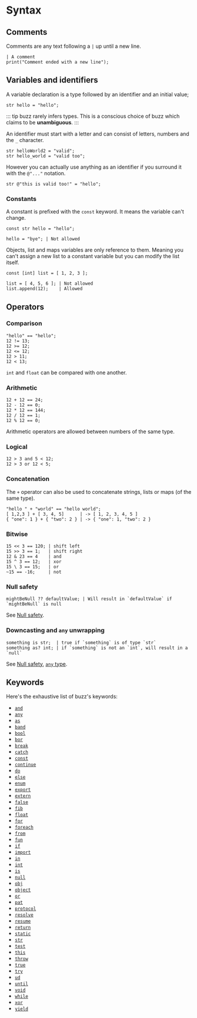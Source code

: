 # Syntax

## Comments

Comments are any text following a `|` up until a new line.
```buzz
| A comment
print("Comment ended with a new line");
```

## Variables and identifiers
A variable declaration is a type followed by an identifier and an initial value;
```buzz
str hello = "hello";
```

::: tip
buzz rarely infers types. This is a conscious choice of buzz which claims to be **unambiguous**.
:::

An identifier must start with a letter and can consist of letters, numbers and the `_` character.
```buzz
str helloWorld2 = "valid";
str hello_world = "valid too";
```

However you can actually use anything as an identifier if you surround it with the `@"..."` notation.
```buzz
str @"this is valid too!" = "hello";
```

### Constants
A constant is prefixed with the `const` keyword. It means the variable can't change.
```buzz
const str hello = "hello";

hello = "bye"; | Not allowed
```
Objects, list and maps variables are only reference to them. Meaning you can't assign a new list to a constant variable but you can modify the list itself.
```buzz
const [int] list = [ 1, 2, 3 ];

list = [ 4, 5, 6 ]; | Not allowed
list.append(12);    | Allowed
```

## Operators

### Comparison
```buzz
"hello" == "hello";
12 != 13;
12 >= 12;
12 <= 12;
12 > 11;
12 < 13;
```
`int` and `float` can be compared with one another.

### Arithmetic
```buzz
12 + 12 == 24;
12 - 12 == 0;
12 * 12 == 144;
12 / 12 == 1;
12 % 12 == 0;
```
Arithmetic operators are allowed between numbers of the same type.

### Logical
```buzz
12 > 3 and 5 < 12;
12 > 3 or 12 < 5;
```

### Concatenation
The `+` operator can also be used to concatenate strings, lists or maps (of the same type).
```buzz
"hello " + "world" == "hello world";
[ 1,2,3 ] + [ 3, 4, 5]      | -> [ 1, 2, 3, 4, 5 ]
{ "one": 1 } + { "two": 2 } | -> { "one": 1, "two": 2 }
```

### Bitwise
```buzz
15 << 3 == 120; | shift left
15 >> 3 == 1;   | shift right
12 & 23 == 4    | and
15 ^ 3 == 12;   | xor
15 \ 3 == 15;   | or
~15 == -16;     | not
```

### Null safety
```buzz
mightBeNull ?? defaultValue; | Will result in `defaultValue` if `mightBeNull` is null
```

See [Null safety](/guide/null-safety.html).

### Downcasting and `any` unwrapping
```buzz
something is str;  | true if `something` is of type `str`
something as? int; | if `something` is not an `int`, will result in a `null`
```

See [Null safety](/guide/null-safety.html), [`any` type](/guide/types.html#any).

## Keywords

Here's the exhaustive list of buzz's keywords:
- [`and`](/guide/syntax.html#logical)
- [`any`](/guide/types.html#any)
- [`as`](/guide/control-flow.html#if)
- [`band`](/guide/syntax.html#bitwise)
- [`bool`](/guide/syntax.html#bitwise)
- [`bor`](/guide/syntax.html#bitwise)
- [`break`](/guide/control-flow.html#break-and-continue)
- [`catch`](/guide/errors.html)
- [`const`](/guide/syntax.html#constants)
- [`continue`](/guide/control-flow.html#break-and-continue)
- [`do`](/guide/control-flow.html)
- [`else`](/guide/control-flow.html)
- [`enum`](/guide/enums.html)
- [`export`](/guide/import-export.html)
- [`extern`](/guide/functions.html)
- [`false`](/guide/types.html#booleans)
- [`fib`](/guide/fibers.html)
- [`float`](/guide/syntax.html#numbers)
- [`for`](/guide/control-flow.html)
- [`foreach`](/guide/control-flow.html)
- [`from`](/guide/import-export.html)
- [`fun`](/guide/functions.html)
- [`if`](/guide/control-flow.html#if)
- [`import`](/guide/import-export.html)
- [`in`](/guide/control-flow.html#foreach)
- [`int`](/guide/syntax.html#numbers)
- [`is`](/guide/syntax.html#downcasting-and-any-unwrapping)
- [`null`](/guide/types.html#null-and-void)
- [`obj`](/guide/objects.html)
- [`object`](/guide/objects.html)
- [`or`](/guide/syntax.html#logical)
- [`pat`](/guide/types.html#patterns)
- [`protocol`](/guide/protocols.html)
- [`resolve`](/guide/fibers.html)
- [`resume`](/guide/fibers.html)
- [`return`](/guide/functions.html)
- [`static`](/guide/objects.html)
- [`str`](/guide/types.html#strings)
- [`test`](/guide/functions.html#test)
- [`this`](/guide/objects.html)
- [`throw`](/guide/errors.html)
- [`true`](/guide/types.html#booleans)
- [`try`](/guide/errors.html)
- [`ud`](/guide/types.html#user-data)
- [`until`](/guide/control-flow.html)
- [`void`](/guide/types.html#null-and-void)
- [`while`](/guide/control-flow.html)
- [`xor`](/guide/syntax.html#bitwise)
- [`yield`](/guide/fibers.html)